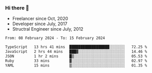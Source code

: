 ### Hi there 👋

- Freelancer since Oct, 2020
- Developer since July, 2017
- Structral Engineer since July, 2012

<!--START_SECTION:waka-->

```txt
From: 08 February 2024 - To: 15 February 2024

TypeScript   13 hrs 41 mins  ██████████████████░░░░░░░   72.25 %
JavaScript   2 hrs 44 mins   ███▓░░░░░░░░░░░░░░░░░░░░░   14.46 %
JSON         1 hr 2 mins     █▒░░░░░░░░░░░░░░░░░░░░░░░   05.53 %
Ruby         33 mins         ▓░░░░░░░░░░░░░░░░░░░░░░░░   02.97 %
YAML         15 mins         ▒░░░░░░░░░░░░░░░░░░░░░░░░   01.35 %
```

<!--END_SECTION:waka-->
